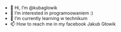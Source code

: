 - 👋 Hi, I’m @kubaglowik
- 👀 I’m interested in programoowaniem :)
- 🌱 I’m currently learning  w technikum
- 📫 How to reach me in my facebook Jakub Głowik

<!---
kubaglowik/kubaglowik is a ✨ special ✨ repository because its `README.md` (this file) appears on your GitHub profile.
You can click the Preview link to take a look at your changes.
--->
